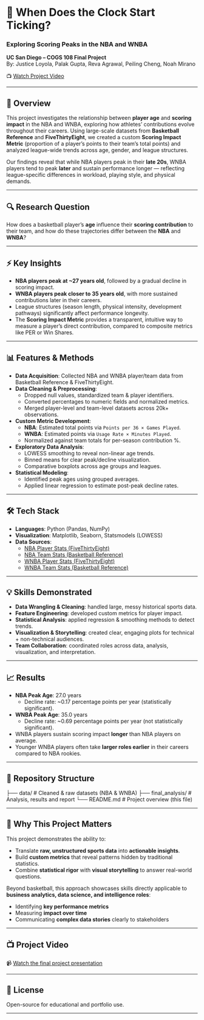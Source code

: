 # 🏀 When Does the Clock Start Ticking?  
### Exploring Scoring Peaks in the NBA and WNBA  

**UC San Diego – COGS 108 Final Project**  
By: Justice Loyola, Palak Gupta, Reva Agrawal, Peiling Cheng, Noah Mirano  

📺 [Watch Project Video](https://drive.google.com/file/d/18Rrw9eavpvJga57bSeuL7HbONwHvIDwL/view?usp=drive_link)  

---

## 📌 Overview  
This project investigates the relationship between **player age** and **scoring impact** in the NBA and WNBA, exploring how athletes’ contributions evolve throughout their careers. Using large-scale datasets from **Basketball Reference** and **FiveThirtyEight**, we created a custom **Scoring Impact Metric** (proportion of a player’s points to their team’s total points) and analyzed league-wide trends across age, gender, and league structures.  

Our findings reveal that while NBA players peak in their **late 20s**, WNBA players tend to peak **later** and sustain performance longer — reflecting league-specific differences in workload, playing style, and physical demands.  

---

## 🔍 Research Question  
How does a basketball player’s **age** influence their **scoring contribution** to their team, and how do these trajectories differ between the **NBA** and **WNBA**?  

---

## ⚡ Key Insights  
- **NBA players peak at ~27 years old**, followed by a gradual decline in scoring impact.  
- **WNBA players peak closer to 35 years old**, with more sustained contributions later in their careers.  
- League structures (season length, physical intensity, development pathways) significantly affect performance longevity.  
- The **Scoring Impact Metric** provides a transparent, intuitive way to measure a player’s direct contribution, compared to composite metrics like PER or Win Shares.  

---

## 📊 Features & Methods  
- **Data Acquisition**: Collected NBA and WNBA player/team data from Basketball Reference & FiveThirtyEight.  
- **Data Cleaning & Preprocessing**:  
  - Dropped null values, standardized team & player identifiers.  
  - Converted percentages to numeric fields and normalized metrics.  
  - Merged player-level and team-level datasets across 20k+ observations.  
- **Custom Metric Development**:  
  - **NBA**: Estimated total points via `Points per 36 × Games Played`.  
  - **WNBA**: Estimated points via `Usage Rate × Minutes Played`.  
  - Normalized against team totals for per-season contribution %.  
- **Exploratory Data Analysis**:  
  - LOWESS smoothing to reveal non-linear age trends.  
  - Binned means for clear peak/decline visualization.  
  - Comparative boxplots across age groups and leagues.  
- **Statistical Modeling**:  
  - Identified peak ages using grouped averages.  
  - Applied linear regression to estimate post-peak decline rates.  

---

## 🛠 Tech Stack  
- **Languages**: Python (Pandas, NumPy)  
- **Visualization**: Matplotlib, Seaborn, Statsmodels (LOWESS)  
- **Data Sources**:  
  - [NBA Player Stats (FiveThirtyEight)](https://github.com/fivethirtyeight/nba-player-advanced-metrics/blob/master/nba-data-historical.csv)  
  - [NBA Team Stats (Basketball Reference)](https://www.basketball-reference.com/teams/)  
  - [WNBA Player Stats (FiveThirtyEight)](https://github.com/fivethirtyeight/WNBA-stats/blob/master/wnba-player-stats.csv)  
  - [WNBA Team Stats (Basketball Reference)](https://www.basketball-reference.com/wnba/teams/)  

---

## 💡 Skills Demonstrated  
- **Data Wrangling & Cleaning**: handled large, messy historical sports data.  
- **Feature Engineering**: developed custom metrics for player impact.  
- **Statistical Analysis**: applied regression & smoothing methods to detect trends.  
- **Visualization & Storytelling**: created clear, engaging plots for technical + non-technical audiences.  
- **Team Collaboration**: coordinated roles across data, analysis, visualization, and interpretation.  

---

## 📈 Results  
- **NBA Peak Age**: 27.0 years  
  - Decline rate: ~0.17 percentage points per year (statistically significant).  
- **WNBA Peak Age**: 35.0 years  
  - Decline rate: ~0.69 percentage points per year (not statistically significant).  
- WNBA players sustain scoring impact **longer** than NBA players on average.  
- Younger WNBA players often take **larger roles earlier** in their careers compared to NBA rookies.  

---

## 📂 Repository Structure  
├── data/ # Cleaned & raw datasets (NBA & WNBA)
├── final_analysis/ # Analysis, results and report
└── README.md # Project overview (this file)

---

## 🎯 Why This Project Matters  
This project demonstrates the ability to:  
- Translate **raw, unstructured sports data** into **actionable insights**.  
- Build **custom metrics** that reveal patterns hidden by traditional statistics.  
- Combine **statistical rigor** with **visual storytelling** to answer real-world questions.  

Beyond basketball, this approach showcases skills directly applicable to **business analytics, data science, and intelligence roles**:  
- Identifying **key performance metrics**  
- Measuring **impact over time**  
- Communicating **complex data stories** clearly to stakeholders  

---

## 📺 Project Video  
📹 [Watch the final project presentation](https://drive.google.com/file/d/18Rrw9eavpvJga57bSeuL7HbONwHvIDwL/view?usp=drive_link)  

---

## 📜 License  
Open-source for educational and portfolio use.  

---
